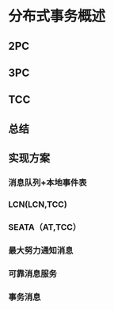 # 分布式事务概述



## 2PC

## 3PC

## TCC



## 总结



## 实现方案



### 消息队列+本地事件表

### LCN(LCN,TCC)

### SEATA（AT,TCC）

### 最大努力通知消息

### 可靠消息服务

### 事务消息

